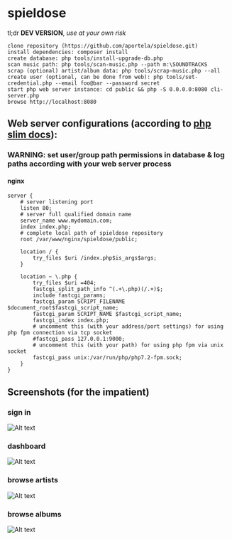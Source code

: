 # spieldose

tl;dr **DEV VERSION**, _use at your own risk_

```
clone repository (https://github.com/aportela/spieldose.git)
install dependencies: composer install
create database: php tools/install-upgrade-db.php
scan music path: php tools/scan-music.php --path m:\SOUNDTRACKS
scrap (optional) artist/album data: php tools/scrap-music.php --all
create user (optional, can be done from web): php tools/set-credential.php --email foo@bar --password secret
start php web server instance: cd public && php -S 0.0.0.0:8080 cli-server.php
browse http://localhost:8080
```


## Web server configurations (according to [php slim docs](https://www.slimframework.com/docs/v3/start/web-servers.html)):

### WARNING: set user/group path permissions in database & log paths according with your web server process

#### nginx

```
server {
    # server listening port
    listen 80;
    # server full qualified domain name
    server_name www.mydomain.com;
    index index.php;
    # complete local path of spieldose repository
    root /var/www/nginx/spieldose/public;

    location / {
        try_files $uri /index.php$is_args$args;
    }

    location ~ \.php {
        try_files $uri =404;
        fastcgi_split_path_info ^(.+\.php)(/.+)$;
        include fastcgi_params;
        fastcgi_param SCRIPT_FILENAME $document_root$fastcgi_script_name;
        fastcgi_param SCRIPT_NAME $fastcgi_script_name;
        fastcgi_index index.php;
        # uncomment this (with your address/port settings) for using php fpm connection via tcp socket
        #fastcgi_pass 127.0.0.1:9000;
        # uncomment this (with your path) for using php fpm via unix socket
        fastcgi_pass unix:/var/run/php/php7.2-fpm.sock;
    }
}
```

## Screenshots (for the impatient)
### sign in
![Alt text](https://i.imgur.com/m2WyqH6l.png "signin")
### dashboard
![Alt text](https://i.imgur.com/fyMqFD1l.png "dashboard")
### browse artists
![Alt text](https://i.imgur.com/3zK5jiZl.jpg "browse artists")
### browse albums
![Alt text](https://i.imgur.com/TOIuMFNl.jpg "browse albums")
